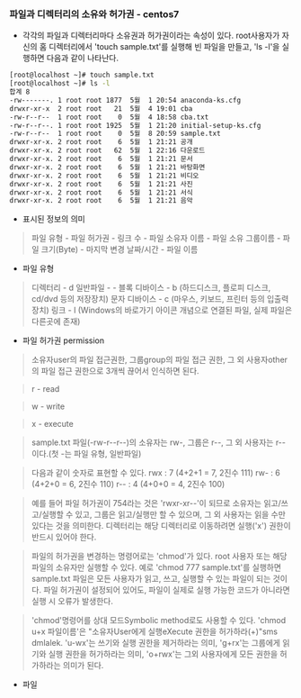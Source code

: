 ### 파일과 디렉터리의 소유와 허가권 - centos7

- 각각의 파일과 디렉터리마다 소유권과 허가권이라는 속성이 있다.
root사용자가 자신의 홈 디렉터리에서 'touch sample.txt'를 실행해 빈 파일을 만들고, 'ls -l'을 실행하면 다음과 같이 나타난다.
```bash
[root@localhost ~]# touch sample.txt
[root@localhost ~]# ls -l
합계 8
-rw-------. 1 root root 1877  5월  1 20:54 anaconda-ks.cfg
drwxr-xr-x  2 root root   21  5월  4 19:01 cba
-rw-r--r--  1 root root    0  5월  4 18:58 cba.txt
-rw-r--r--. 1 root root 1925  5월  1 21:20 initial-setup-ks.cfg
-rw-r--r--  1 root root    0  5월  8 20:59 sample.txt
drwxr-xr-x. 2 root root    6  5월  1 21:21 공개
drwxr-xr-x. 2 root root   62  5월  1 22:16 다운로드
drwxr-xr-x. 2 root root    6  5월  1 21:21 문서
drwxr-xr-x. 2 root root    6  5월  1 21:21 바탕화면
drwxr-xr-x. 2 root root    6  5월  1 21:21 비디오
drwxr-xr-x. 2 root root    6  5월  1 21:21 사진
drwxr-xr-x. 2 root root    6  5월  1 21:21 서식
drwxr-xr-x. 2 root root    6  5월  1 21:21 음악
```
- 표시된 정보의 의미

> 파일 유형 - 파일 허가권 - 링크 수 - 파일 소유자 이름 - 파일 소유 그룹이름 - 파일 크기(Byte) - 마지막 변경 날짜/시간 - 파일 이름

- 파일 유형

>디렉터리 - d
>일반파일 - -
>블록 디바이스 - b (하드디스크, 플로피 디스크, cd/dvd 등의 저장장치)
>문자 디바이스 - c (마우스, 키보드, 프린터 등의 입출력 장치)
>링크 - l (Windows의 바로가기 아이콘 개념으로 연결된 파일, 실제 파일은 다른곳에 존재)

- 파일 허가권 permission

>소유자user의 파일 접근권한, 그룹group의 파일 접근 권한, 그 외 사용자other의 파일 접근 권한으로 3개씩 끊어서 인식하면 된다.

>r - read

>w - write

>x - execute

>sample.txt 파일(-rw-r--r--)의 소유자는 rw-, 그룹은 r--, 그 외 사용자는 r-- 이다.(첫 -는 파일 유형, 일반파일)


>다음과 같이 숫자로 표현할 수 있다.
>rwx : 7 (4+2+1 = 7, 2진수 111)
>rw- : 6 (4+2+0 = 6, 2진수 110)
>r-- : 4 (4+0+0 = 4, 2진수 100)

>예를 들어 파일 허가권이 754라는 것은 'rwxr-xr--'이 되므로 
>소유자는 읽고/쓰고/실행할 수 있고, 
>그룹은 읽고/실행만 할 수 있으며, 
>그 외 사용자는 읽을 수만 있다는 것을 의미한다.
>디렉터리는 해당 디렉터리로 이동하려면 실행('x') 권한이 반드시 있어야 한다.

>파일의 허가권을 변경하는 명령어로는 'chmod'가 있다. root 사용자 또는 해당 파일의 소유자만 실행할 수 있다.
>예로 'chmod 777 sample.txt'를 실행하면 sample.txt 파일은 모든 사용자가 읽고, 쓰고, 실행할 수 있는 파일이 되는 것이다.
>파일 허가권이 설정되어 있어도, 파일이 실제로 실행 가능한 코드가 아니라면 실행 시 오류가 발생한다.

>'chmod'명령어를 상대 모드Symbolic method로도 사용할 수 있다. 'chmod u+x 파일이름'은
>"소유자User에게 실행eXecute 권한을 허가하라(+)"sms dmlalek.
>'u-wx'는 쓰기와 실행 권한을 제거하라는 의미,
>'g+rx'는 그룹에게 읽기와 실행 권한을 허가하라는 의미,
>'o+rwx'는 그외 사용자에게 모든 권한을 허가하라는 의미가 된다.

- 파일 


